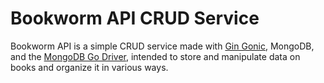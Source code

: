 # Bookworm API CRUD Service
Bookworm API is a simple CRUD service made with [Gin Gonic](https://github.com/gin-gonic/gin), MongoDB, and the [MongoDB Go Driver](https://github.com/mongodb/mongo-go-driver), intended to store and manipulate data on books and organize it in various ways.
